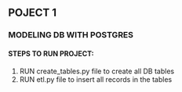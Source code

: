 ## POJECT 1
### MODELING DB WITH POSTGRES

#### STEPS TO RUN PROJECT:
1. RUN create_tables.py file to create all DB tables
2. RUN etl.py file to insert all records in the tables